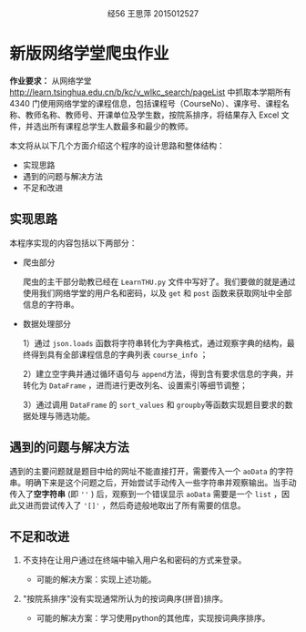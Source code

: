 <center>
  经56 王思萍 2015012527
</center>

# 新版网络学堂爬虫作业

**作业要求：** 从网络学堂 http://learn.tsinghua.edu.cn/b/kc/v_wlkc_search/pageList 中抓取本学期所有 4340 门使用网络学堂的课程信息，包括课程号（CourseNo）、课序号、课程名称、教师名称、教师号、开课单位及学生数，按院系排序，将结果存入 Excel 文件，并选出所有课程总学生人数最多和最少的教师。

本文将从以下几个方面介绍这个程序的设计思路和整体结构：

- 实现思路
- 遇到的问题与解决方法
- 不足和改进

## 实现思路

本程序实现的内容包括以下两部分：

- 爬虫部分

  爬虫的主干部分助教已经在 `LearnTHU.py` 文件中写好了。我们要做的就是通过使用我们网络学堂的用户名和密码，以及 `get` 和 `post` 函数来获取网址中全部信息的字符串。

- 数据处理部分

  1）通过 `json.loads` 函数将字符串转化为字典格式，通过观察字典的结构，最终得到具有全部课程信息的字典列表 `course_info` ；

  2）建立空字典并通过循环语句与 `append`方法，得到含有要求信息的字典，并转化为 `DataFrame` ，进而进行更改列名、设置索引等细节调整；

  3）通过调用 `DataFrame` 的 `sort_values` 和 `groupby`等函数实现题目要求的数据处理与筛选功能。

## 遇到的问题与解决方法

遇到的主要问题就是题目中给的网址不能直接打开，需要传入一个 `aoData` 的字符串。明确下来是这个问题之后，开始尝试手动传入一些字符串并观察输出。当手动传入了**空字符串** (即 `''` ) 后，观察到一个错误显示 `aoData` 需要是一个 `list` ，因此又进而尝试传入了 `'[]'` ，然后奇迹般地取出了所有需要的信息。

## 不足和改进

1. 不支持在让用户通过在终端中输入用户名和密码的方式来登录。
  
   - 可能的解决方案：实现上述功能。
2. "按院系排序"没有实现通常所认为的按词典序(拼音)排序。
   - 可能的解决方案：学习使用python的其他库，实现按词典序排序。
